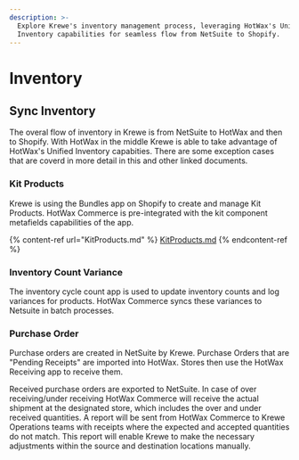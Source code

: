 ```yaml
---
description: >-
  Explore Krewe's inventory management process, leveraging HotWax's Unified
  Inventory capabilities for seamless flow from NetSuite to Shopify.
---
```


# Inventory

## Sync Inventory

The overal flow of inventory in Krewe is from NetSuite to HotWax and then to Shopify. With HotWax in the middle Krewe is able to take advantage of HotWax's Unified Inventory capabities. There are some exception cases that are coverd in more detail in this and other linked documents.

### Kit Products

Krewe is using the Bundles app on Shopify to create and manage Kit Products. HotWax Commerce is pre-integrated with the kit component metafields capabilities of the app.

{% content-ref url="KitProducts.md" %}
[KitProducts.md](KitProducts.md)
{% endcontent-ref %}

### Inventory Count Variance

The inventory cycle count app is used to update inventory counts and log variances for products. HotWax Commerce syncs these variances to Netsuite in batch processes.

### Purchase Order

Purchase orders are created in NetSuite by Krewe. Purchase Orders that are "Pending Receipts" are imported into HotWax. Stores then use the HotWax Receiving app to receive them.

Received purchase orders are exported to NetSuite. In case of over receiving/under receiving HotWax Commerce will receive the actual shipment at the designated store, which includes the over and under received quantities. A report will be sent from HotWax Commerce to Krewe Operations teams with receipts where the expected and accepted quantities do not match. This report will enable Krewe to make the necessary adjustments within the source and destination locations manually.
